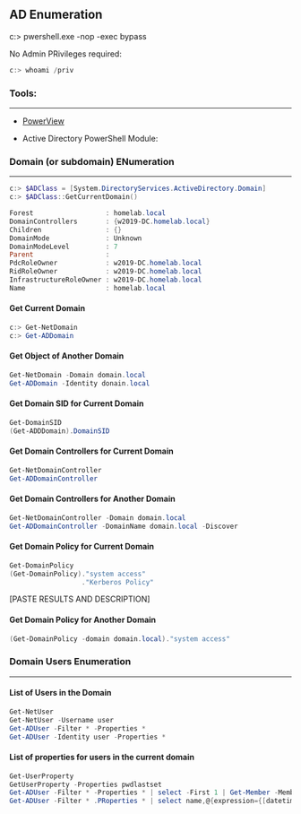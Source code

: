 ## AD Enumeration

c:> pwershell.exe -nop -exec bypass

No Admin PRivileges required:
```powershell
c:> whoami /priv
```
### Tools:
---

- [PowerView](https://github.com/PowerShellMafia/PowerSploit/blob/master/Recon/PowerView.ps1)

- Active Directory PowerShell Module:

### Domain (or subdomain) ENumeration
---
```powershell
c:> $ADClass = [System.DirectoryServices.ActiveDirectory.Domain]
c:> $ADClass::GetCurrentDomain()

Forest                  : homelab.local
DomainControllers       : {w2019-DC.homelab.local}
Children                : {}
DomainMode              : Unknown
DomainModeLevel         : 7
Parent                  :
PdcRoleOwner            : w2019-DC.homelab.local
RidRoleOwner            : w2019-DC.homelab.local
InfrastructureRoleOwner : w2019-DC.homelab.local
Name                    : homelab.local
```

#### Get Current Domain
```powershell
c:> Get-NetDomain
c:> Get-ADDomain
```
#### Get Object of Another Domain
```powershell
Get-NetDomain -Domain domain.local
Get-ADDomain -Identity donain.local
```
#### Get Domain SID for Current Domain
```powershell
Get-DomainSID
(Get-ADDDomain).DomainSID
```
#### Get Domain Controllers for Current Domain
```powershell
Get-NetDomainController
Get-ADDomainController
```
#### Get Domain Controllers for Another Domain
```powershell
Get-NetDomainController -Domain domain.local
Get-ADDomainController -DomainName domain.local -Discover
```
#### Get Domain Policy for Current Domain
```powershell
Get-DomainPolicy
(Get-DomainPolicy)."system access"
                  ."Kerberos Policy"
```				  
[PASTE RESULTS AND DESCRIPTION]

#### Get Domain Policy for Another Domain
```powershell
(Get-DomainPolicy -domain domain.local)."system access"
```
### Domain Users Enumeration
---

#### List of Users in the Domain
```powershell
Get-NetUser
Get-NetUser -Username user
Get-ADUser -Filter * -Properties *
Get-ADUser -Identity user -Properties *
```
#### List of properties for users in the current domain
```powershell
Get-UserProperty
GetUserProperty -Properties pwdlastset
Get-ADUser -Filter * -Properties * | select -First 1 | Get-Member -MemberType *Property | select Name
Get-ADUser -Filter * .PRoperties * | select name,@{expression={[datetime]::fromFileTime($_.pwdlastset)}}
```
